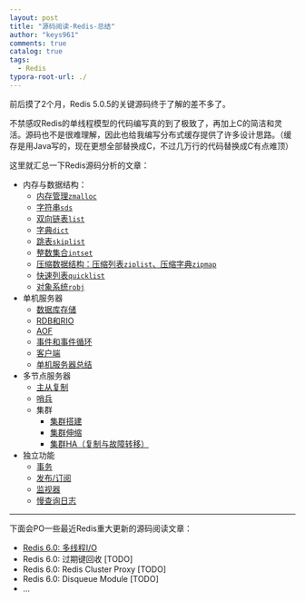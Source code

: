 ```yaml
---
layout: post
title: "源码阅读-Redis-总结"
author: "keys961"
comments: true
catalog: true
tags:
  - Redis
typora-root-url: ./
---
```


前后摸了2个月，Redis 5.0.5的关键源码终于了解的差不多了。

不禁感叹Redis的单线程模型的代码编写真的到了极致了，再加上C的简洁和灵活。源码也不是很难理解，因此也给我编写分布式缓存提供了许多设计思路。（缓存是用Java写的，现在更想全部替换成C，不过几万行的代码替换成C有点难顶）

这里就汇总一下Redis源码分析的文章：

- 内存与数据结构：
  - [内存管理`zmalloc`](https://keys961.github.io/2019/09/02/源码阅读-Redis-Overview与内存分配/)
  - [字符串`sds`](https://keys961.github.io/2019/09/04/源码阅读-Redis数据结构-SDS/)
  - [双向链表`list`](https://keys961.github.io/2019/09/04/%E6%BA%90%E7%A0%81%E9%98%85%E8%AF%BB-Redis%E6%95%B0%E6%8D%AE%E7%BB%93%E6%9E%84-%E5%8F%8C%E5%90%91%E9%93%BE%E8%A1%A8/)
  - [字典`dict`](https://keys961.github.io/2019/09/05/%E6%BA%90%E7%A0%81%E9%98%85%E8%AF%BB-Redis%E6%95%B0%E6%8D%AE%E7%BB%93%E6%9E%84-%E5%AD%97%E5%85%B8/)
  - [跳表`skiplist`](https://keys961.github.io/2019/09/06/%E6%BA%90%E7%A0%81%E9%98%85%E8%AF%BB-Redis%E6%95%B0%E6%8D%AE%E7%BB%93%E6%9E%84-%E8%B7%B3%E8%A1%A8/)
  - [整数集合`intset`](https://keys961.github.io/2019/09/07/%E6%BA%90%E7%A0%81%E9%98%85%E8%AF%BB-Redis%E6%95%B0%E6%8D%AE%E7%BB%93%E6%9E%84-%E6%95%B4%E6%95%B0%E9%9B%86%E5%90%88/)
  - [压缩数据结构：压缩列表`ziplist`、压缩字典`zipmap`](https://keys961.github.io/2019/09/09/%E6%BA%90%E7%A0%81%E9%98%85%E8%AF%BB-Redis%E6%95%B0%E6%8D%AE%E7%BB%93%E6%9E%84-%E5%8E%8B%E7%BC%A9%E6%95%B0%E6%8D%AE%E7%BB%93%E6%9E%84/)
  - [快速列表`quicklist`](https://keys961.github.io/2019/09/12/%E6%BA%90%E7%A0%81%E9%98%85%E8%AF%BB-Redis%E6%95%B0%E6%8D%AE%E7%BB%93%E6%9E%84-quicklist/)
  - [对象系统`robj`](https://keys961.github.io/2019/09/16/%E6%BA%90%E7%A0%81%E9%98%85%E8%AF%BB-Redis%E6%95%B0%E6%8D%AE%E7%BB%93%E6%9E%84-%E5%AF%B9%E8%B1%A1%E7%B3%BB%E7%BB%9F/)
- 单机服务器
  - [数据库存储](https://keys961.github.io/2019/10/05/%E6%BA%90%E7%A0%81%E9%98%85%E8%AF%BB-Redis%E5%8D%95%E6%9C%BA%E6%9C%8D%E5%8A%A1%E5%99%A8-%E5%8D%95%E6%9C%BA%E6%95%B0%E6%8D%AE%E5%BA%93%E5%AD%98%E5%82%A8/)
  - [RDB和RIO](https://keys961.github.io/2019/10/07/%E6%BA%90%E7%A0%81%E9%98%85%E8%AF%BB-Redis%E5%8D%95%E6%9C%BA%E6%9C%8D%E5%8A%A1%E5%99%A8-RDB/)
  - [AOF](https://keys961.github.io/2019/10/09/%E6%BA%90%E7%A0%81%E9%98%85%E8%AF%BB-Redis%E5%8D%95%E6%9C%BA%E6%9C%8D%E5%8A%A1%E5%99%A8-AOF/)
  - [事件和事件循环](https://keys961.github.io/2019/10/14/%E6%BA%90%E7%A0%81%E9%98%85%E8%AF%BB-Redis%E5%8D%95%E6%9C%BA%E6%9C%8D%E5%8A%A1%E5%99%A8-%E4%BA%8B%E4%BB%B6/)
  - [客户端](https://keys961.github.io/2019/10/24/%E6%BA%90%E7%A0%81%E9%98%85%E8%AF%BB-Redis%E5%8D%95%E6%9C%BA%E6%9C%8D%E5%8A%A1%E5%99%A8-%E5%AE%A2%E6%88%B7%E7%AB%AF%E7%8A%B6%E6%80%81/)
  - [单机服务器总结](https://keys961.github.io/2019/10/31/%E6%BA%90%E7%A0%81%E9%98%85%E8%AF%BB-Redis%E5%8D%95%E6%9C%BA%E6%9C%8D%E5%8A%A1%E5%99%A8-%E6%9C%8D%E5%8A%A1%E5%99%A8%E6%80%BB%E7%BB%93/)
- 多节点服务器
  - [主从复制](https://keys961.github.io/2019/11/13/%E6%BA%90%E7%A0%81%E9%98%85%E8%AF%BB-Redis%E9%9B%86%E7%BE%A4-%E4%B8%BB%E4%BB%8E%E5%A4%8D%E5%88%B6/)
  - [哨兵](https://keys961.github.io/2019/11/21/%E6%BA%90%E7%A0%81%E9%98%85%E8%AF%BB-Redis%E9%9B%86%E7%BE%A4-%E5%93%A8%E5%85%B5/)
  - 集群
    - [集群搭建](https://keys961.github.io/2019/11/27/%E6%BA%90%E7%A0%81%E9%98%85%E8%AF%BB-Redis%E9%9B%86%E7%BE%A4-%E9%9B%86%E7%BE%A4(1)/)
    - [集群伸缩](https://keys961.github.io/2019/11/28/%E6%BA%90%E7%A0%81%E9%98%85%E8%AF%BB-Redis%E9%9B%86%E7%BE%A4-%E9%9B%86%E7%BE%A4(2)/)
    - [集群HA（复制与故障转移）](https://keys961.github.io/2019/12/05/%E6%BA%90%E7%A0%81%E9%98%85%E8%AF%BB-Redis%E9%9B%86%E7%BE%A4-%E9%9B%86%E7%BE%A4(3)/)
- 独立功能
  - [事务](https://keys961.github.io/2019/12/09/%E6%BA%90%E7%A0%81%E9%98%85%E8%AF%BB-Redis%E7%8B%AC%E7%AB%8B%E5%8A%9F%E8%83%BD-%E4%BA%8B%E5%8A%A1/)
  - [发布/订阅](https://keys961.github.io/2019/12/10/%E6%BA%90%E7%A0%81%E9%98%85%E8%AF%BB-Redis%E7%8B%AC%E7%AB%8B%E5%8A%9F%E8%83%BD-%E5%8F%91%E5%B8%83%E4%B8%8E%E8%AE%A2%E9%98%85/)
  - [监视器](https://keys961.github.io/2019/12/11/%E6%BA%90%E7%A0%81%E9%98%85%E8%AF%BB-Redis%E7%8B%AC%E7%AB%8B%E5%8A%9F%E8%83%BD-%E7%9B%91%E8%A7%86%E5%99%A8/)
  - [慢查询日志](https://keys961.github.io/2019/12/11/%E6%BA%90%E7%A0%81%E9%98%85%E8%AF%BB-Redis%E7%8B%AC%E7%AB%8B%E5%8A%9F%E8%83%BD-%E6%85%A2%E6%9F%A5%E8%AF%A2%E6%97%A5%E5%BF%97/)

---

下面会PO一些最近Redis重大更新的源码阅读文章：

- [Redis 6.0: 多线程I/O](https://keys961.github.io/2020/04/16/源码阅读-Redis-6.0-多线程IO/)
- Redis 6.0: 过期键回收 [TODO]
- Redis 6.0: Redis Cluster Proxy [TODO]
- Redis 6.0: Disqueue Module [TODO]
- ...